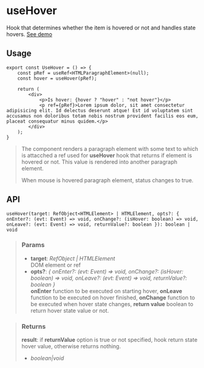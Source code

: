 # useHover
Hook that determines whether the item is hovered or not and handles state hovers. [See demo](https://ndriadev.github.io/react-tools/#/hooks/events/useHover)

## Usage

```tsx
export const UseHover = () => {
	const pRef = useRef<HTMLParagraphElement>(null);
	const hover = useHover(pRef);

	return (
		<div>
			<p>Is hover: {hover ? "hover" : "not hover"}</p>
			<p ref={pRef}>Lorem ipsum dolor, sit amet consectetur adipisicing elit. Id delectus deserunt atque! Est id voluptatem sint accusamus non doloribus totam nobis nostrum provident facilis eos eum, placeat consequatur minus quidem.</p>
		</div>
	);
}
```

> The component renders a paragraph element with some text to which is attacched a ref used for __useHover__ hook that returns if element is hovered or not. This value is rendered into another paragraph element.
> 
> When mouse is hovered paragraph element, status changes to true.


## API

```tsx
useHover(target: RefObject<HTMLElement> | HTMLElement, opts?: { onEnter?: (evt: Event) => void, onChange?: (isHover: boolean) => void, onLeave?: (evt: Event) => void, returnValue?: boolean }): boolean | void
```

> ### Params
>
> - __target__: _RefObject<HTMLElement> | HTMLElement_  
DOM element or ref
> - __opts?__: _{ onEnter?: (evt: Event) => void, onChange?: (isHover: boolean) => void, onLeave?: (evt: Event) => void, returnValue?: boolean }_  
__onEnter__ function to be executed on starting hover, __onLeave__ function to be executed on hover finished, __onChange__ function to be executed when hover state changes, __return value__ boolean to return hover state value or not.
>


> ### Returns
>
> __result__: if __returnValue__ option is true or not specified, hook return state hover value, otherwise returns nothing.
> - _boolean|void_  
>